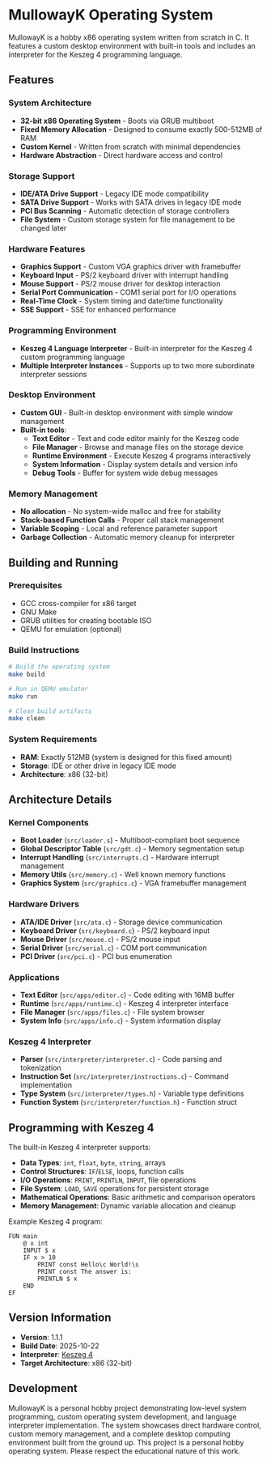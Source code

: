 # MullowayK Operating System

MullowayK is a hobby x86 operating system written from scratch in C. It features a custom desktop environment with built-in tools and includes an interpreter for the Keszeg 4 programming language.

## Features

### System Architecture
- **32-bit x86 Operating System** - Boots via GRUB multiboot
- **Fixed Memory Allocation** - Designed to consume exactly 500-512MB of RAM
- **Custom Kernel** - Written from scratch with minimal dependencies
- **Hardware Abstraction** - Direct hardware access and control

### Storage Support
- **IDE/ATA Drive Support** - Legacy IDE mode compatibility
- **SATA Drive Support** - Works with SATA drives in legacy IDE mode
- **PCI Bus Scanning** - Automatic detection of storage controllers
- **File System** - Custom storage system for file management to be changed later

### Hardware Features
- **Graphics Support** - Custom VGA graphics driver with framebuffer
- **Keyboard Input** - PS/2 keyboard driver with interrupt handling
- **Mouse Support** - PS/2 mouse driver for desktop interaction
- **Serial Port Communication** - COM1 serial port for I/O operations
- **Real-Time Clock** - System timing and date/time functionality
- **SSE Support** - SSE for enhanced performance

### Programming Environment
- **Keszeg 4 Language Interpreter** - Built-in interpreter for the Keszeg 4 custom programming language
- **Multiple Interpreter Instances** - Supports up to two more subordinate interpreter sessions

### Desktop Environment
- **Custom GUI** - Built-in desktop environment with simple window management
- **Built-in tools**:
  - **Text Editor** - Text and code editor mainly for the Keszeg code
  - **File Manager** - Browse and manage files on the storage device
  - **Runtime Environment** - Execute Keszeg 4 programs interactively
  - **System Information** - Display system details and version info
  - **Debug Tools** - Buffer for system wide debug messages

### Memory Management
- **No allocation** - No system-wide malloc and free for stability
- **Stack-based Function Calls** - Proper call stack management
- **Variable Scoping** - Local and reference parameter support
- **Garbage Collection** - Automatic memory cleanup for interpreter

## Building and Running

### Prerequisites
- GCC cross-compiler for x86 target
- GNU Make
- GRUB utilities for creating bootable ISO
- QEMU for emulation (optional)

### Build Instructions
```bash
# Build the operating system
make build

# Run in QEMU emulator
make run

# Clean build artifacts
make clean
```

### System Requirements
- **RAM**: Exactly 512MB (system is designed for this fixed amount)
- **Storage**: IDE or other drive in legacy IDE mode
- **Architecture**: x86 (32-bit)

## Architecture Details

### Kernel Components
- **Boot Loader** (`src/loader.s`) - Multiboot-compliant boot sequence
- **Global Descriptor Table** (`src/gdt.c`) - Memory segmentation setup
- **Interrupt Handling** (`src/interrupts.c`) - Hardware interrupt management
- **Memory Utils** (`src/memory.c`) - Well known memory functions
- **Graphics System** (`src/graphics.c`) - VGA framebuffer management

### Hardware Drivers
- **ATA/IDE Driver** (`src/ata.c`) - Storage device communication
- **Keyboard Driver** (`src/keyboard.c`) - PS/2 keyboard input
- **Mouse Driver** (`src/mouse.c`) - PS/2 mouse input
- **Serial Driver** (`src/serial.c`) - COM port communication
- **PCI Driver** (`src/pci.c`) - PCI bus enumeration

### Applications
- **Text Editor** (`src/apps/editor.c`) - Code editing with 16MB buffer
- **Runtime** (`src/apps/runtime.c`) - Keszeg 4 interpreter interface
- **File Manager** (`src/apps/files.c`) - File system browser
- **System Info** (`src/apps/info.c`) - System information display

### Keszeg 4 Interpreter
- **Parser** (`src/interpreter/interpreter.c`) - Code parsing and tokenization
- **Instruction Set** (`src/interpreter/instructions.c`) - Command implementation
- **Type System** (`src/interpreter/types.h`) - Variable type definitions
- **Function System** (`src/interpreter/function.h`) - Function struct

## Programming with Keszeg 4

The built-in Keszeg 4 interpreter supports:

- **Data Types**: `int`, `float`, `byte`, `string`, arrays
- **Control Structures**: `IF`/`ELSE`, loops, function calls
- **I/O Operations**: `PRINT`, `PRINTLN`, `INPUT`, file operations
- **File System**: `LOAD`, `SAVE` operations for persistent storage
- **Mathematical Operations**: Basic arithmetic and comparison operators
- **Memory Management**: Dynamic variable allocation and cleanup

Example Keszeg 4 program:
```
FUN main
    @ x int
    INPUT $ x
    IF x > 10
        PRINT const Hello\c World!\s
        PRINT const The answer is:
        PRINTLN $ x
    END
EF
```

## Version Information
- **Version**: 1.1.1
- **Build Date**: 2025-10-22
- **Interpreter**: [Keszeg 4](https://keszeglab.hu/keszeg4.html)
- **Target Architecture**: x86 (32-bit)

## Development
MullowayK is a personal hobby project demonstrating low-level system programming, custom operating system development, and language interpreter implementation. The system showcases direct hardware control, custom memory management, and a complete desktop computing environment built from the ground up. This project is a personal hobby operating system. Please respect the educational nature of this work.
